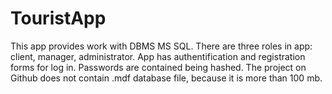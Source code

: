 # TouristApp
This app provides work with DBMS MS SQL. There are three roles in app: client, manager, administrator. App has authentification and registration forms for log in. Passwords are contained being hashed.
The project on Github does not contain .mdf database file, because it is more than 100 mb.
